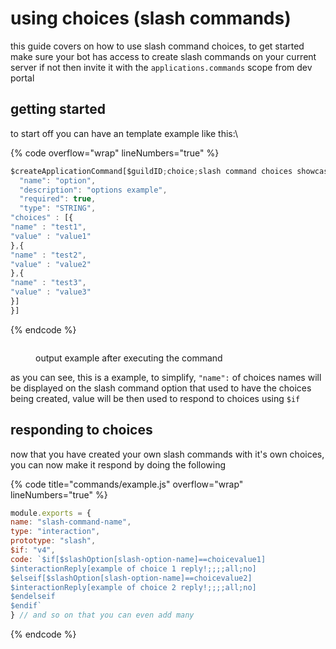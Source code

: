 # using choices (slash commands)

this guide covers on how to use slash command choices, to get started make sure your bot has access to create slash commands on your current server if not then invite it with the `applications.commands` scope from dev portal

## getting started

to start off you can have an template example like this:\\

{% code overflow="wrap" lineNumbers="true" %}
```javascript
$createApplicationCommand[$guildID;choice;slash command choices showcase!;true;slash;[{
  "name": "option",
  "description": "options example",
  "required": true,
  "type": "STRING",
"choices" : [{
"name" : "test1",
"value" : "value1"
},{
"name" : "test2",
"value" : "value2"
},{
"name" : "test3",
"value" : "value3"
}]
}]
```
{% endcode %}

<figure><img src="../../../.gitbook/assets/image.png" alt=""><figcaption><p>output example after executing the command</p></figcaption></figure>

as you can see, this is a example, to simplify, `"name":` of choices names will be displayed on the slash command option that used to have the choices being created, value will be then used to respond to choices using `$if`

## responding to choices

now that you have created your own slash commands with it's own choices, you can now make it respond by doing the following

{% code title="commands/example.js" overflow="wrap" lineNumbers="true" %}
```javascript
module.exports = {
name: "slash-command-name",
type: "interaction",
prototype: "slash",
$if: "v4",
code: `$if[$slashOption[slash-option-name]==choicevalue1]
$interactionReply[example of choice 1 reply!;;;;all;no]
$elseif[$slashOption[slash-option-name]==choicevalue2]
$interactionReply[example of choice 2 reply!;;;;all;no]
$endelseif
$endif`
} // and so on that you can even add many
```
{% endcode %}
